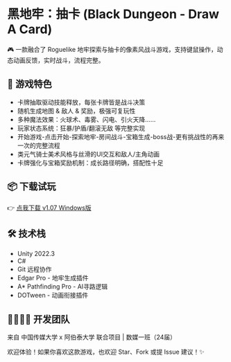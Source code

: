 # 黑地牢：抽卡 (Black Dungeon - Draw A Card)

🎮 一款融合了 Roguelike 地牢探索与抽卡的像素风战斗游戏，支持键鼠操作，动态动画反馈，实时战斗，流程完整。

## 🌟 游戏特色
- 卡牌抽取驱动技能释放，每张卡牌皆是战斗决策
- 随机生成地图 & 敌人 & 奖励，极强可复玩性
- 多种魔法效果：火球术、毒雾、闪电、引火天降……
- 玩家状态系统：狂暴/护盾/翻滚无敌 等完整实现
- 开始游戏-点击开始-探索地牢-房间战斗-宝箱生成-boss战-更有挑战性的再来一次的完整流程
- 类元气骑士美术风格与丝滑的UI交互和敌人/主角动画
- 卡牌强化与宝箱奖励机制：成长路径明确，搭配性十足

## 📦 下载试玩
👉 [点我下载 v1.07 Windows版](https://github.com/CUC-HAINAN1/Black-Dungeon-Draw-A-Card/releases/tag/v1.07)

## 🛠 技术栈
- Unity 2022.3
- C#
- Git 远程协作
- Edgar Pro - 地牢生成插件
- A* Pathfinding Pro - AI寻路逻辑
- DOTween - 动画衔接插件

## 👨‍👩‍👧‍👦 开发团队
来自 中国传媒大学 x 阿伯泰大学 联合项目 | 数媒一班（24届）

欢迎体验！如果你喜欢这款游戏，也欢迎 Star、Fork 或提 Issue 建议！✨
